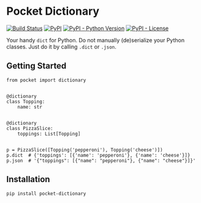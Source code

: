# Pocket Dictionary

[![Build Status](https://travis-ci.org/sunghyunzz/pocket-dictionary.svg?branch=master)](https://travis-ci.org/sunghyunzz/pocket-dictionary) 
[![PyPI](https://img.shields.io/pypi/v/pocket-dictionary.svg)](https://pypi.org/project/pocket-dictionary/) 
[![PyPI - Python Version](https://img.shields.io/pypi/pyversions/pocket-dictionary.svg)](https://pypi.org/project/pocket-dictionary/) 
[![PyPI - License](https://img.shields.io/pypi/l/pocket-dictionary.svg)](https://pypi.org/project/pocket-dictionary/)

Your handy `dict` for Python. Do not manually (de)serialize your Python classes. Just do it by calling `.dict` or `.json`.

## Getting Started

```python3
from pocket import dictionary


@dictionary
class Topping:
    name: str


@dictionary
class PizzaSlice:
    toppings: List[Topping]


p = PizzaSlice([Topping('pepperoni'), Topping('cheese')])
p.dict  # {'toppings': [{'name': 'pepperoni'}, {'name': 'cheese'}]}
p.json  # '{"toppings": [{"name": "pepperoni"}, {"name": "cheese"}]}'
```

## Installation

```bash
pip install pocket-dictionary
```
